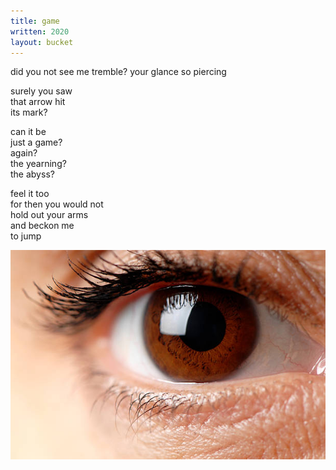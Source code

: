 ```yaml
---
title: game
written: 2020
layout: bucket 
---
```


<div class="poem">
did you not see  
me tremble?  
your glance  
so piercing  

surely you saw  
that arrow hit  
its mark?  

can it be  
just a game?  
again?  
the yearning?  
the abyss?  

feel it too  
for then you would not  
hold out your arms  
and beckon me  
to jump  
</div>

!["brown eye"](/assets/images/bucket/brownEye.jpg "brown eye")  
